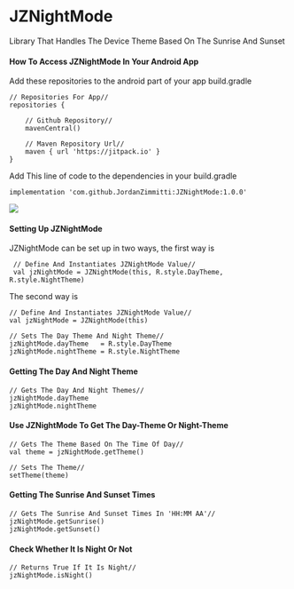 # JZNightMode
Library That Handles The Device Theme Based On The Sunrise And Sunset

#### How To Access JZNightMode In Your Android App

Add these repositories to the android part of your app build.gradle

    // Repositories For App//
    repositories {

        // Github Repository//
        mavenCentral()

        // Maven Repository Url//
        maven { url 'https://jitpack.io' }
    }
    
Add This line of code to the dependencies in your build.gradle

    implementation 'com.github.JordanZimmitti:JZNightMode:1.0.0'
[![](https://jitpack.io/v/JordanZimmitti/JZNightMode.svg)](https://jitpack.io/#JordanZimmitti/JZNightMode)


#### Setting Up JZNightMode
JZNightMode can be set up in two ways, the first way is

     // Define And Instantiates JZNightMode Value//
     val jzNightMode = JZNightMode(this, R.style.DayTheme, R.style.NightTheme)
     
The second way is

    // Define And Instantiates JZNightMode Value//
    val jzNightMode = JZNightMode(this)
       
    // Sets The Day Theme And Night Theme//
    jzNightMode.dayTheme   = R.style.DayTheme
    jzNightMode.nightTheme = R.style.NightTheme
    
    
#### Getting The Day And Night Theme

    // Gets The Day And Night Themes//
    jzNightMode.dayTheme
    jzNightMode.nightTheme
    
    
#### Use JZNightMode To Get The Day-Theme Or Night-Theme

    // Gets The Theme Based On The Time Of Day//
    val theme = jzNightMode.getTheme()
    
    // Sets The Theme//
    setTheme(theme)


#### Getting The Sunrise And Sunset Times

    // Gets The Sunrise And Sunset Times In 'HH:MM AA'//
    jzNightMode.getSunrise()
    jzNightMode.getSunset()
    
#### Check Whether It Is Night Or Not

    // Returns True If It Is Night//
    jzNightMode.isNight()
